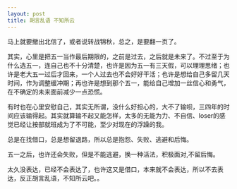 ```yaml
---
layout: post
title: 胡言乱语 不知所云
---
```


马上就要撤出北信了，或者说转战锦秋，总之，是要翻一页了。

其实，心里是把五一当作最后期限的，之前是过去，之后就是未来了。不过至于为什么选五一，连自己也不十分清楚，也许是因为五一有三天假，可以理理思绪；也许是老大五一过后才回来，一个人过去也不会好好干活；也许是想给自己多留几天时间，作为调整缓冲期；再也许是想到那个五一，能给自己增加一丝信心和勇气，在不确定的未来面前减少一点恐慌。

有时也在心里安慰自己，其实无所谓，没什么好担心的，大不了输呗，三四年的时间应该输得起。其实就算输不起又能怎样，太多的无能为力、不自信、loser的感觉已经让按部就班成为了不可能，至少对现在的浮躁的我。

总是在找借口，总是想留退路，所以总是抱怨、失败、逃避和后悔。

五一之后，也许还会失败，但是不能逃避，换一种活法，积极面对,不留后悔。

太久没表达，已经不会表达了，也许这又是借口，本来就不会表达，所以不去表达，反正胡言乱语，不知所云吧。。
